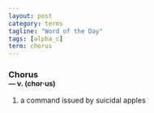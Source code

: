 ```yaml
---
layout: post
category: terms
tagline: "Word of the Day"
tags: [alpha_c]
term: chorus
---
```


<h3>Chorus<br/> <small>&mdash; v. (chor<span>&middot;</span>us)</small></h3>
<p><ol>
<li>a command issued by suicidal apples</li>
</ol></p>
